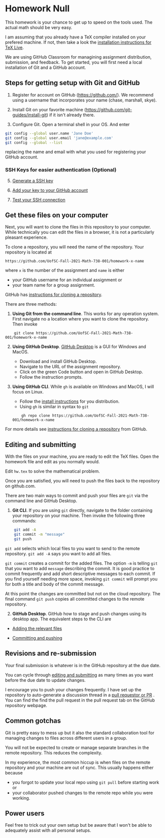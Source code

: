 # Homework Null 

This homework is your chance to get up to speed on the tools 
used. The actual math should be very easy. 

I am assuming that you already have a TeX compiler installed on 
your prefered machine. If not, then take a look the 
[installation instructions for TeX Live](https://www.tug.org/texlive/). 

We are using GitHub Classroom for managining assignment distribution, 
submission, and feedback. To get started, you will first need a 
local installation of Git and a GitHub account. 

## Steps for getting setup with Git and GitHub

1. Register for account on GitHub (https://github.com/). 
We recommend using a username that incorporates your name 
(chase, marshall, skye).

2. Install Git on your favorite machine 
(https://github.com/git-guides/install-git) if it isn't already there. 

3. Configure Git. Open a terminal shell in your OS. And enter 
```bash
git config --global user.name 'Jane Doe'
git config --global user.email 'jane@example.com'
git config --global --list
```
replacing the name and email with what you used for registering your 
GitHub account. 

### SSH Keys for easier authentication (Optional)

5. [Generate a SSH key](https://docs.github.com/en/github/authenticating-to-github/connecting-to-github-with-ssh/generating-a-new-ssh-key-and-adding-it-to-the-ssh-agent)

6. [Add your key to your GitHub account](https://docs.github.com/en/github/authenticating-to-github/connecting-to-github-with-ssh/adding-a-new-ssh-key-to-your-github-account)

7. [Test your SSH connection](https://docs.github.com/en/github/authenticating-to-github/connecting-to-github-with-ssh/adding-a-new-ssh-key-to-your-github-account)
 
## Get these files on your computer

Next, you will want to clone the files in this repository to 
your computer. While technically you can edit the files in 
a browser, it is not a particularly pleasant experience. 

To clone a repository, you will need the name of the 
repository. Your repository is located at 
```code
https://github.com/UofSC-Fall-2021-Math-738-001/homework-x-name
```
where `x` is the number of the assignment and `name` is either
- your GitHub username for an individual assignment or
- your team name for a group assignment. 

GitHub has [instructions for cloning a repository](https://docs.github.com/en/github/creating-cloning-and-archiving-repositories/cloning-a-repository-from-github/cloning-a-repository). 

There are three methods: 

1. **Using Git from the command line**. This works for any 
operation system. First navigate no a location where you want 
to clone the repository. Then invoke
```code
    git clone https://github.com/UofSC-Fall-2021-Math-738-001/homework-x-name
```

2. **Using GitHub Desktop**. 
[GitHub Desktop](https://desktop.github.com/) is a GUI for 
Windows and MacOS. 
    - Download and install GitHub Desktop. 
    - Navigate to the URL of the assignment repository. 
    - Click on the green Code button and open in 
    GitHub Desktop. 
    - Follow the instruction prompts. 

3. **Using GitHub CLI**. While `gh` is available on Windows 
and MacOS, I will focus on Linux. 
    - Follow the [install instructions](https://github.com/cli/cli/blob/trunk/docs/install_linux.md) 
    for you distribution. 
    - Using `gh` is similar in syntax to `git` 
    ```code
        gh repo clone https://github.com/UofSC-Fall-2021-Math-738-001/homework-x-name
    ```
For more details see 
[instructions for cloning a repository](https://docs.github.com/en/github/creating-cloning-and-archiving-repositories/cloning-a-repository-from-github/cloning-a-repository) 
from GitHub.

## Editing and submitting

With the files on your machine, you are ready to edit the TeX files. 
Open the homework file and edit as you normally would. 

Edit `hw.tex` to solve the mathematical problem. 
 
Once you are satisfied, you will need to push the files back to 
the repository on github.com. 

There are two main ways to commit and push your files are `git` 
via the command line and GitHub Desktop. 

1. **Git CLI**. If you are using `git` directly, navigate to the folder 
containing your repository on your machine. Then invoke the 
following three commands:
```bash
    git add -A 
    git commit -m "message"
    git push
```

`git add` selects which local files to you want to send to the 
remote repository. `git add -A` says you want to add all files. 

`git commit` creates a commit for the added files. The option 
`-m` is telling `git` that you want to add `message` describing 
the commit. It is good practice to commit frequently and add 
short descriptive messages to each commit. If you find yourself 
needing more space, invoking `git commit` will prompt you for 
both a title and body of the commit message. 

At this point the changes are committed but not on the cloud 
repository. The final command `git push` copies all committed 
changes to the remote repository. 

2. **GitHub Desktop**. GitHub how to stage and push changes 
using its desktop app. The equivalent steps to the CLI are 

- [Adding the relevant files](https://docs.github.com/en/desktop/contributing-and-collaborating-using-github-desktop/making-changes-in-a-branch/committing-and-reviewing-changes-to-your-project#selecting-changes-to-include-in-a-commit)

- [Committing and pushing](https://docs.github.com/en/desktop/contributing-and-collaborating-using-github-desktop/making-changes-in-a-branch/committing-and-reviewing-changes-to-your-project#write-a-commit-message-and-push-your-changes)

## Revisions and re-submission

Your final submission is whatever is in the GitHub 
repository at the due date. 

You can cycle through 
[editing and submitting](#editing-and-submitting)
as many times as you want before the due date to update 
changes.

I encourage you to push your changes frequently. I have set 
up the repository to auto-generate a discussion thread in a 
[pull requestor or PR](https://docs.github.com/en/github/collaborating-with-pull-requests/proposing-changes-to-your-work-with-pull-requests/about-pull-requests)
. You can find the find the pull request in the pull request 
tab on the GitHub repository webpage. 

## Common gotchas

Git is pretty easy to mess up but it also the standard collaboration 
tool for managing changes to files across different users in a 
group. 

You will not be expected to create or manage separate branches 
in the remote repository. This reduces the complexity. 

In my experience, the most common hiccup is when files on the remote 
repository and your machine are out of sync. This usually happens 
either because 
- you forgot to update your local repo using `git pull` before 
starting work or 
- your collaborator pushed changes to the remote repo while you 
were working. 


## Power users 

Feel free to trick out your own setup but be aware that I won't 
be able to adequately assist with all personal setups. 